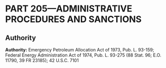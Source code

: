 # PART 205—ADMINISTRATIVE PROCEDURES AND SANCTIONS 


## Authority

**Authority:** Emergency Petroleum Allocation Act of 1973, Pub. L. 93-159; Federal Energy Administration Act of 1974, Pub. L. 93-275 (88 Stat. 96; E.O. 11790, 39 FR 23185); 42 U.S.C. 7101 

